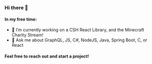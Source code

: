 ### Hi there 👋

#### In my free time: 
- 🔭 I’m currently working on a CSH React Library, and the Minecraft Charity Stream!
- 💬 Ask me about GraphQL, JS, C#, NodeJS, Java, Spring Boot, C, or React

#### Feel free to reach out and start a project!
